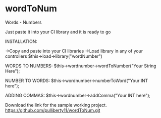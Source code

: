 # wordToNum
Words - Numbers


Just paste it into your CI library and it is ready to go


INSTALLATION:

->Copy and paste into your CI libraries
->Load library in any of your controllers
  $this->load->library("wordNumber")
  
  
WORDS TO NUMBERS:
$this->wordnumber->wordToNumber("Your String Here");

NUMBER TO WORDS:
$this->wordnumber->numberToWord("Your INT here");

ADDING COMMAS:
$this->wordnumber->addComma("Your INT here");

Download the link for the sample working project.
https://github.com/pulliberty11/wordToNum.git
